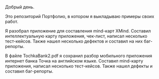 Добрый день.

Это репозиторий Портфолио, в котором я выкладываю примеры своих работ.

Я разобрал приложение для составления mind-карт XMind. Составил интеллектуальную карту приложения, чек-лист, написал несколько тест-кейсов. Также нашел несколько дефектов и составил на них баг-репорты.

В файле TochkaBank2.pdf я сохранил разбор мобильного приложения интернет банка Точка на английском языке. Составил mind-карту приложения, написал несколько тест-кейсов. Также нашел дефекты и составил баг-репорты.



 
